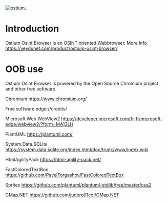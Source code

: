 
![ostium_](https://github.com/icaza/Ostium-Osint-Browser/assets/10078143/68981b09-76e8-4f89-b1ff-32fd42bd15aa)

# Introduction

Ostium Osint Browser is an OSINT oriented Webbrowser. More info https://veydunet.com/product/ostium-osint-browser/

# OOB use

Ostium Osint Browser is powered by the Open Source Chromium project and other free software.

Chromium
    https://www.chromium.org/

Free software
    edge://credits/

Microsoft.Web.WebView2
    https://developer.microsoft.com/fr-fr/microsoft-edge/webview2/?form=MA13LH

PlantUML
    https://plantuml.com/

System.Data.SQLite
    https://system.data.sqlite.org/index.html/doc/trunk/www/index.wiki

HtmlAgilityPack
    https://html-agility-pack.net/

FastColoredTextBox
    https://github.com/PavelTorgashov/FastColoredTextBox

Sprites
    https://github.com/plantuml/plantuml-stdlib/tree/master/osa2
    
GMap.NET
    https://github.com/judero01col/GMap.NET
